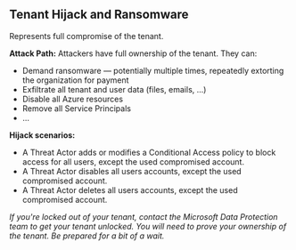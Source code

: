 ## Tenant Hijack and Ransomware

Represents full compromise of the tenant.

**Attack Path:** Attackers have full ownership of the tenant. They can: 
- Demand ransomware — potentially multiple times, repeatedly extorting the organization for payment
- Exfiltrate all tenant and user data (files, emails, ...)
- Disable all Azure resources
- Remove all Service Principals
- ...

**Hijack scenarios:**
- A Threat Actor adds or modifies a Conditional Access policy to block access for all users, except the used compromised account.
- A Threat Actor disables all users accounts, except the used compromised account.
- A Threat Actor deletes all users accounts, except the used compromised account.


_If you're locked out of your tenant, contact the Microsoft Data Protection team to get your tenant unlocked. You will need to prove your ownership of the tenant. Be prepared for a bit of a wait._